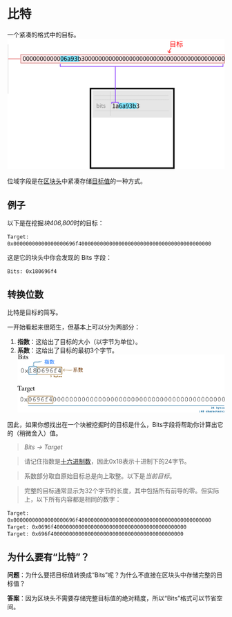 # 比特
一个紧凑的格式中的目标。
![bits-1.png](img/bits-1-svg.png)

位域字段是在[区块头](../../block-header/block-header.md)中紧凑存储[目标值](../../../Mining/Target/Target.md)的一种方式。
## 例子
以下是在挖掘*块406,800*时的目标：
```
Target: 0x00000000000000000696f4000000000000000000000000000000000000000000
```
这是它的块头中你会发现的 Bits 字段：
```
Bits: 0x180696f4
```

## 转换位数
比特是目标的简写。

一开始看起来很陌生，但基本上可以分为两部分：

1. **指数**：这给出了目标的大小（以字节为单位）。
2. **系数**：这给出了目标的最初3个字节。
![bits-2.png](img/bits-2%20(1).png)

因此，如果你想找出在一个块被挖掘时的目标是什么，Bits字段将帮助你计算出它的（稍微舍入）值。

>*Bits -> Target*

>请记住指数是[十六进制数](../../../Other/Hexadecimal/hexadecimal.md)，因此0x18表示十进制下的24字节。

>系数部分取自原始目标总是向上取整。以下是*当前目标*。

>完整的目标通常显示为32个字节的长度，其中包括所有前导的零。但实际上，以下所有内容都是相同的数字：
```
Target: 0x00000000000000000696f4000000000000000000000000000000000000000000
Target: 0x0696f4000000000000000000000000000000000000000000
Target: 0x696f4000000000000000000000000000000000000000000
```

## 为什么要有“比特”？
**问题**：为什么要把目标值转换成“Bits”呢？为什么不直接在区块头中存储完整的目标值？

**答案**：因为区块头不需要存储完整目标值的绝对精度，所以“Bits”格式可以节省空间。